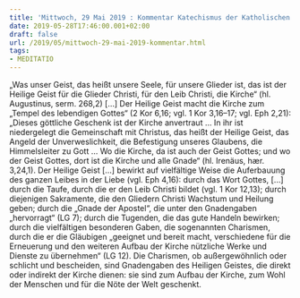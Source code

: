 ```yaml
---
title: 'Mittwoch, 29 Mai 2019 : Kommentar Katechismus der Katholischen Kirche'
date: 2019-05-28T17:46:00.001+02:00
draft: false
url: /2019/05/mittwoch-29-mai-2019-kommentar.html
tags: 
- MEDITATIO
---
```


„Was unser Geist, das heißt unsere Seele, für unsere Glieder ist, das ist der Heilige Geist für die Glieder Christi, für den Leib Christi, die Kirche“ (hl. Augustinus, serm. 268,2) \[…\] Der Heilige Geist macht die Kirche zum „Tempel des lebendigen Gottes“ (2 Kor 6,16; vgl. 1 Kor 3,16–17; vgl. Eph 2,21): „Dieses göttliche Geschenk ist der Kirche anvertraut … In ihr ist niedergelegt die Gemeinschaft mit Christus, das heißt der Heilige Geist, das Angeld der Unverweslichkeit, die Befestigung unseres Glaubens, die Himmelsleiter zu Gott … Wo die Kirche, da ist auch der Geist Gottes; und wo der Geist Gottes, dort ist die Kirche und alle Gnade“ (hl. Irenäus, hær. 3,24,1). Der Heilige Geist \[…\] bewirkt auf vielfältige Weise die Auferbauung des ganzen Leibes in der Liebe (vgl. Eph 4,16): durch das Wort Gottes, \[…\] durch die Taufe, durch die er den Leib Christi bildet (vgl. 1 Kor 12,13); durch diejenigen Sakramente, die den Gliedern Christi Wachstum und Heilung geben; durch die „Gnade der Apostel“, die unter den Gnadengaben „hervorragt“ (LG 7); durch die Tugenden, die das gute Handeln bewirken; durch die vielfältigen besonderen Gaben, die sogenannten Charismen, durch die er die Gläubigen „geeignet und bereit macht, verschiedene für die Erneuerung und den weiteren Aufbau der Kirche nützliche Werke und Dienste zu übernehmen“ (LG 12). Die Charismen, ob außergewöhnlich oder schlicht und bescheiden, sind Gnadengaben des Heiligen Geistes, die direkt oder indirekt der Kirche dienen: sie sind zum Aufbau der Kirche, zum Wohl der Menschen und für die Nöte der Welt geschenkt.